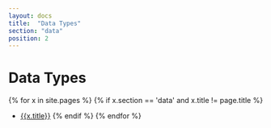 ```yaml
---
layout: docs
title:  "Data Types"
section: "data"
position: 2
---
```

# Data Types

{% for x in site.pages %}
  {% if x.section == 'data' and x.title != page.title %}
- [{{x.title}}]({{site.baseurl}}{{x.url}})
  {% endif %}
{% endfor %}

